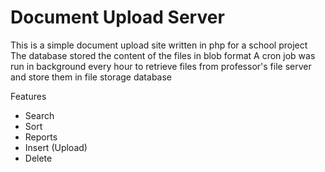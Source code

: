 <h1>Document Upload Server</h1>
This is a simple document upload site written in php for a school project
The database stored the content of the files in blob format
A cron job was run in background every hour to retrieve files from professor's file server and store them in file storage database

Features
- Search
- Sort
- Reports
- Insert (Upload)
- Delete


